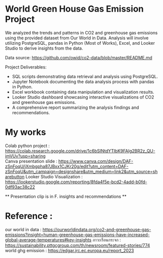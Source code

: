 # World Green House Gas Emission Project

  We analyzed the trends and patterns in CO2 and greenhouse gas emissions using the provided dataset from Our World in Data. Analysis will involve utilizing PostgreSQL, pandas in Python (Most of Works), Excel, and Looker Studio to derive insights from the data.

Data source: https://github.com/owid/co2-data/blob/master/README.md

Project Deliverables:
 - SQL scripts demonstrating data retrieval and analysis using PostgreSQL.
 - Jupyter Notebook documenting the data analysis process with pandas in Python.
 - Excel workbook containing data manipulation and visualization results.
 - Looker Studio dashboard showcasing interactive visualizations of CO2 and greenhouse gas emissions.
 - A comprehensive report summarizing the analysis findings and recommendations.

# My works
Colab python project :   https://colab.research.google.com/drive/1c6bSINtdYTIbK9FAIg2BR2z_QU-imVUv?usp=sharing  
Canva presentation slide :    https://www.canva.com/design/DAF-zSnFoqU/jXmbgpha87JBxx1CJKr20g/edit?utm_content=DAF-zSnFoqU&utm_campaign=designshare&utm_medium=link2&utm_source=sharebutton
Looker Studio Visualization : https://lookerstudio.google.com/reporting/8fda4f5e-bcd2-4add-b0fd-0df93ac38c22

** Presentation clip is in F. insights and recommendations ** 

# Reference : 
our world in data : https://ourworldindata.org/co2-and-greenhouse-gas-emissions?insight=human-greenhouse-gas-emissions-have-increased-global-average-temperatures#key-insights
ภาวะเรือนกระจก : https://sustainability.pttgcgroup.com/th/newsroom/featured-stories/774
world ghg emission : https://edgar.jrc.ec.europa.eu/report_2023
